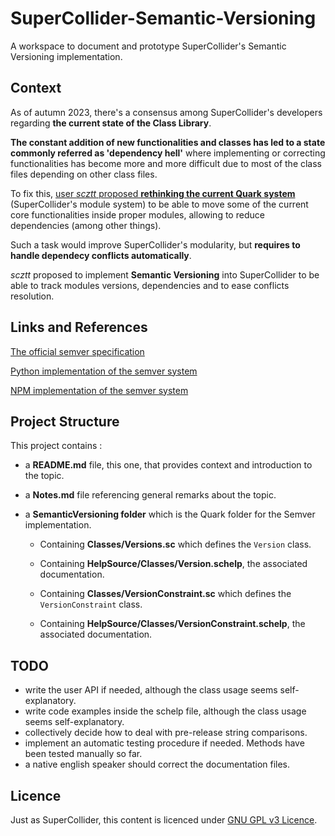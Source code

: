 # SuperCollider-Semantic-Versioning
A workspace to document and prototype SuperCollider's Semantic Versioning implementation.

## Context

As of autumn 2023, there's a consensus among SuperCollider's developers 
regarding **the current state of the Class Library**.

**The constant addition of new functionalities and classes
has led to a state commonly referred as 'dependency hell'** where
 implementing or correcting functionalities has become
more and more difficult due to most of the class files depending on other class files.

To fix this,
[user *scztt* proposed **rethinking the current Quark system**](https://scsynth.org/t/quark-versioning-dependency-management/8086/6)
 (SuperCollider's module system)
to be able to move some of the current core functionalities inside proper modules,
allowing  to reduce dependencies (among other things).

Such a task would improve SuperCollider's modularity, but **requires
to handle dependecy conflicts automatically**.

*scztt* proposed to implement **Semantic Versioning** into SuperCollider to be able
to track modules versions, dependencies and to ease conflicts resolution.

## Links and References

[The official semver specification](https://semver.org/)

[Python implementation of the semver system](https://github.com/python-semver/python-semver)

[NPM implementation of the semver system](https://github.com/npm/node-semver)

## Project Structure

This project contains :

- a **README.md** file, this one, that provides context and introduction to the topic.

- a **Notes.md** file referencing general remarks about the topic.

- a **SemanticVersioning folder** which is the Quark folder for the Semver implementation.

	- Containing **Classes/Versions.sc** which defines the `Version` class.

	- Containing **HelpSource/Classes/Version.schelp**, the associated documentation.

	- Containing **Classes/VersionConstraint.sc** which defines the `VersionConstraint` class.

	- Containing **HelpSource/Classes/VersionConstraint.schelp**, the associated documentation.

## TODO
- write the user API if needed, although the class usage seems self-explanatory.
- write code examples inside the schelp file, although the class usage seems self-explanatory.
- collectively decide how to deal with pre-release string comparisons.
- implement an automatic testing procedure if needed. Methods have been tested manually so far.
- a native english speaker should correct the documentation files.

## Licence

Just as SuperCollider, this content is licenced under [GNU GPL v3 Licence](https://github.com/SimonDeplat/SuperCollider-Semantic-Versioning/blob/main/LICENSE).
